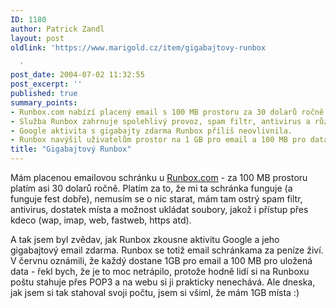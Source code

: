 ```yaml
---
ID: 1180
author: Patrick Zandl
layout: post
oldlink: 'https://www.marigold.cz/item/gigabajtovy-runbox

  '
post_date: 2004-07-02 11:32:55
post_excerpt: ''
published: true
summary_points:
- Runbox.com nabízí placený email s 100 MB prostoru za 30 dolarů ročně.
- Služba Runbox zahrnuje spolehlivý provoz, spam filtr, antivirus a různé přístupy.
- Google aktivita s gigabajty zdarma Runbox příliš neovlivnila.
- Runbox navýšil uživatelům prostor na 1 GB pro email a 100 MB pro data.
title: "Gigabajtový Runbox"
---
```


<p>
Mám placenou emailovou schránku u <a href="http://www.runbox.com/">Runbox.com</a> - za 100 MB prostoru platím asi 30 dolarů ročně. Platím za to, že mi ta schránka funguje (a funguje fest dobře), nemusím se o nic starat, mám tam ostrý spam filtr, antivirus, dostatek místa a možnost ukládat soubory, jakož i přístup přes kdeco (wap, imap, web, fastweb, https atd). </p>
<p>
A tak jsem byl zvědav, jak Runbox zkousne aktivitu Google a jeho gigabajtový email zdarma. Runbox se totiž email schránkama za peníze živí. V červnu oznámili, že každý dostane 1GB pro email a 100 MB pro uložená data - řekl bych, že je to moc netrápilo, protože hodně lidí si na Runboxu poštu stahuje přes POP3 a na webu si ji prakticky nenechává. Ale dneska, jak jsem si tak stahoval svoji počtu, jsem si všiml, že mám 1GB místa :)</p>